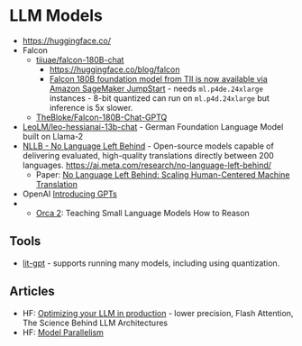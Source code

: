 # LLM Models

* <https://huggingface.co/>
* Falcon
  * [tiiuae/falcon-180B-chat](https://huggingface.co/tiiuae/falcon-180B-chat)
    * <https://huggingface.co/blog/falcon>
    * [Falcon 180B foundation model from TII is now available via Amazon SageMaker JumpStart](https://aws.amazon.com/blogs/machine-learning/falcon-180b-foundation-model-from-tii-is-now-available-via-amazon-sagemaker-jumpstart/) - needs `ml.p4de.24xlarge` instances - 8-bit quantized can run on `ml.p4d.24xlarge` but inference is 5x slower.
  * [TheBloke/Falcon-180B-Chat-GPTQ](https://huggingface.co/TheBloke/Falcon-180B-Chat-GPTQ)
* [LeoLM/leo-hessianai-13b-chat](https://huggingface.co/LeoLM/leo-hessianai-13b-chat) - German Foundation Language Model built on Llama-2
* [NLLB - No Language Left Behind]() - Open-source models capable of delivering evaluated, high-quality translations directly between 200 languages.  <https://ai.meta.com/research/no-language-left-behind/>
  * Paper: [No Language Left Behind: Scaling Human-Centered Machine Translation](https://arxiv.org/abs/2207.04672)
* OpenAI [Introducing GPTs](https://openai.com/blog/introducing-gpts)
* * [Orca 2](https://www.microsoft.com/en-us/research/blog/orca-2-teaching-small-language-models-how-to-reason/): Teaching Small Language Models How to Reason

## Tools

* [lit-gpt](https://github.com/Lightning-AI/lit-gpt) - supports running many models, including using quantization.

## Articles

* HF: [Optimizing your LLM in production](https://huggingface.co/blog/optimize-llm) - lower precision, Flash Attention, The Science Behind LLM Architectures
* HF: [Model Parallelism](https://huggingface.co/docs/transformers/v4.15.0/parallelism)